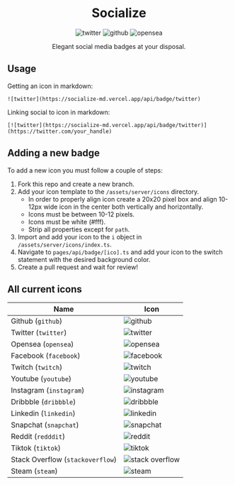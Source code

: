 <h1 align="center">Socialize</h1>

<p align="center">
  <span><img src="https://socialize-md.vercel.app/api/badge/twitter" alt="twitter" /></span>
  <span><img src="https://socialize-md.vercel.app/api/badge/github" alt="github" /></span>
  <span><img src="https://socialize-md.vercel.app/api/badge/opensea" alt="opensea" /></span>
</p>

<p align="center">Elegant social media badges at your disposal. </p>

<h2 id="usage">Usage</h2>

Getting an icon in markdown:

```
![twitter](https://socialize-md.vercel.app/api/badge/twitter)
```

Linking social to icon in markdown:

```
[![twitter](https://socialize-md.vercel.app/api/badge/twitter)](https://twitter.com/your_handle)
```

<h2 id="adding-a-new-badge">Adding a new badge</h2>

To add a new icon you must follow a couple of steps:

1. Fork this repo and create a new branch.
2. Add your icon template to the `/assets/server/icons` directory.
   - In order to properly align icon create a 20x20 pixel box and align 10-12px wide icon in the center both vertically and horizontally.
   - Icons must be between 10-12 pixels.
   - Icons must be white (#fff).
   - Strip all properties except for `path`.
3. Import and add your icon to the `i` object in `/assets/server/icons/index.ts`.
4. Navigate to `pages/api/badge/[ico].ts` and add your icon to the switch statement with the desired background color.
5. Create a pull request and wait for review!

<h2 id="all-current-icons">All current icons</h2>

| Name                             | Icon                                                                       |
| -------------------------------- | -------------------------------------------------------------------------- |
| Github (`github`)                | ![github](https://socialize-md.vercel.app/api/badge/github)                |
| Twitter (`twitter`)              | ![twitter](https://socialize-md.vercel.app/api/badge/twitter)              |
| Opensea (`opensea`)              | ![opensea](https://socialize-md.vercel.app/api/badge/opensea)              |
| Facebook (`facebook`)            | ![facebook](https://socialize-md.vercel.app/api/badge/facebook)            |
| Twitch (`twitch`)                | ![twitch](https://socialize-md.vercel.app/api/badge/twitch)                |
| Youtube (`youtube`)              | ![youtube](https://socialize-md.vercel.app/api/badge/youtube)              |
| Instagram (`instagram`)          | ![instagram](https://socialize-md.vercel.app/api/badge/instagram)          |
| Dribbble (`dribbble`)            | ![dribbble](https://socialize-md.vercel.app/api/badge/dribbble)            |
| Linkedin (`linkedin`)            | ![linkedin](https://socialize-md.vercel.app/api/badge/linkedin)            |
| Snapchat (`snapchat`)            | ![snapchat](https://socialize-md.vercel.app/api/badge/snapchat)            |
| Reddit (`redddit`)               | ![reddit](https://socialize-md.vercel.app/api/badge/reddit)                |
| Tiktok (`tiktok`)                | ![tiktok](https://socialize-md.vercel.app/api/badge/tiktok)                |
| Stack Overflow (`stackoverflow`) | ![stack overflow](https://socialize-md.vercel.app/api/badge/stackoverflow) |
| Steam (`steam`)                  | ![steam](https://socialize-md.vercel.app/api/badge/steam)                  |
